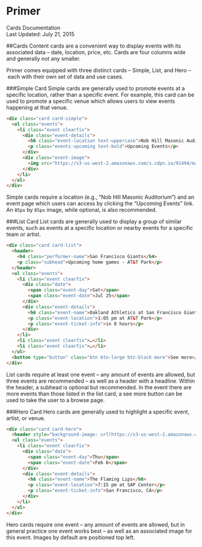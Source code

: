 Primer
===
Cards Documentation  
Last Updated: July 21, 2015

##Cards
Content cards are a convenient way to display events with its associated data – date, location, price, etc. Cards are four columns wide and generally not any smaller.

Primer comes equipped with three distinct cards – Simple, List, and Hero – each with their own set of data and use cases.

###Simple Card
Simple cards are generally used to promote events at a specific location, rather than a specific event. For example, this card can be used to promote a specific venue which allows users to view events happening at that venue.

```html
<div class="card card-simple">
  <ul class="events">
    <li class="event clearfix">
      <div class="event-details">
        <h6 class="event-location text-uppercase">Nob Hill Masonic Auditorium</h6>
        <p class="events-upcoming text-bold">Upcoming Events</p>
      </div>
      <div class="event-image">
        <img src="https://s3-us-west-2.amazonaws.com/s.cdpn.io/91494/masonic.jpg" />
      </div>
    </li>
  </ul>
</div>
```

Simple cards require a location (e.g., “Nob Hill Masonic Auditorium”) and an event page which users can access by clicking the “Upcoming Events” link. An `85px` by `85px` image, while optional, is also recommended.

###List Card
List cards are generally used to display a group of similar events, such as events at a specific location or nearby events for a specific team or artist.

```html
<div class="card card-list">
  <header>
    <h4 class="performer-name">San Francisco Giants</h4>
    <p class="subhead">Upcoming home games - AT&T Park</p>
  </header>
  <ul class="events">
    <li class="event clearfix">
      <div class="date">
        <span class="event-day">Sat</span>
        <span class="event-date">Jul 25</span>
      </div>
      <div class="event-details">
        <h6 class="event-name">Oakland Athletics at San Francisco Giants</h6>
        <p class="event-location">1:05 pm at AT&T Park</p>
        <p class="event-ticket-info">in 8 hours</p>
      </div>
    </li>
    <li class="event clearfix">…</li>
    <li class="event clearfix">…</li>
  </ul>
  <button type="button" class="btn btn-large btn-block more">See more</button>
</div>
```

List cards require at least one event – any amount of events are allowed, but three events are recommended – as well as a header with a headline. Within the header, a subhead is optional but recommended. In the event there are more events than those listed in the list card, a see more button can be used to take the user to a browse page.

###Hero Card
Hero cards are generally used to highlight a specific event, artist, or venue.

```html
<div class="card card-hero">
  <header style="background-image: url(https://s3-us-west-2.amazonaws.com/s.cdpn.io/91494/card-hero.jpg);"></header>
  <ul class="events">
    <li class="event clearfix">
      <div class="date">
        <span class="event-day">Thu</span>
        <span class="event-date">Feb 6</span>
      </div>
      <div class="event-details">
        <h6 class="event-name">The Flaming Lips</h6>
        <p class="event-location">7:15 pm at SAP Center</p>
        <p class="event-ticket-info">San Francisco, CA</p>
      </div>
    </li>
  </ul>
</div>
```

Hero cards require one event – any amount of events are allowed, but in general practice one event works best – as well as an associated image for this event. Images by default are positioned top left.